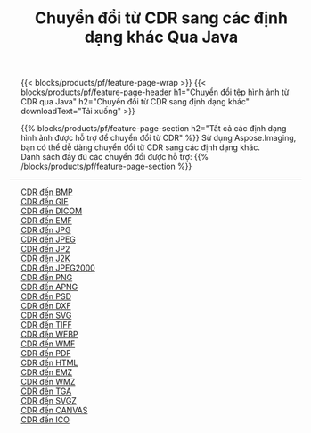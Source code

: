 ﻿---
title: Chuyển đổi từ CDR sang các định dạng khác Qua Java 
weight: 3920
url: /vi/java/conversion/from/cdr 
lang: vi
langdirlevel: 2
locales: zh-hans,ja,it,ru,de,es,fr,nl,id,lt,pl,pt,vi,tr,ko,zh-hant,ar,hi,th,sv,cs,uk,he
description: Sử dụng Aspose.Imaging, bạn có thể dễ dàng chuyển đổi từ CDR sang các định dạng khác
---

{{< blocks/products/pf/feature-page-wrap >}}
{{< blocks/products/pf/feature-page-header h1="Chuyển đổi tệp hình ảnh từ CDR qua Java" h2="Chuyển đổi từ CDR sang định dạng khác" downloadText="Tải xuống" >}}


{{% blocks/products/pf/feature-page-section  h2="Tất cả các định dạng hình ảnh được hỗ trợ để chuyển đổi từ CDR" %}}
Sử dụng Aspose.Imaging, bạn có thể dễ dàng chuyển đổi từ CDR sang các định dạng khác.
<br/>
Danh sách đầy đủ các chuyển đổi được hỗ trợ:
{{% /blocks/products/pf/feature-page-section %}}
<div class="container-fluid productfamilypage bg-gray">
    <div class="convertypes bg-gray agp-content section">
        <div class="container">
		<hr style="margin-left:-20px;"/>
		<div class="row other-converters">
		    <div class='col-md-2 other-converter remove-lp remove-rp'><a href="/imaging/vi/java/conversion/cdr-to-bmp" >CDR đến BMP</a></div><div class='col-md-2 other-converter remove-lp remove-rp'><a href="/imaging/vi/java/conversion/cdr-to-gif" >CDR đến GIF</a></div><div class='col-md-2 other-converter remove-lp remove-rp'><a href="/imaging/vi/java/conversion/cdr-to-dicom" >CDR đến DICOM</a></div><div class='col-md-2 other-converter remove-lp remove-rp'><a href="/imaging/vi/java/conversion/cdr-to-emf" >CDR đến EMF</a></div><div class='col-md-2 other-converter remove-lp remove-rp'><a href="/imaging/vi/java/conversion/cdr-to-jpg" >CDR đến JPG</a></div><div class='col-md-2 other-converter remove-lp remove-rp'><a href="/imaging/vi/java/conversion/cdr-to-jpeg" >CDR đến JPEG</a></div><div class='col-md-2 other-converter remove-lp remove-rp'><a href="/imaging/vi/java/conversion/cdr-to-jp2" >CDR đến JP2</a></div><div class='col-md-2 other-converter remove-lp remove-rp'><a href="/imaging/vi/java/conversion/cdr-to-j2k" >CDR đến J2K</a></div><div class='col-md-2 other-converter remove-lp remove-rp'><a href="/imaging/vi/java/conversion/cdr-to-jpeg2000" >CDR đến JPEG2000</a></div><div class='col-md-2 other-converter remove-lp remove-rp'><a href="/imaging/vi/java/conversion/cdr-to-png" >CDR đến PNG</a></div><div class='col-md-2 other-converter remove-lp remove-rp'><a href="/imaging/vi/java/conversion/cdr-to-apng" >CDR đến APNG</a></div><div class='col-md-2 other-converter remove-lp remove-rp'><a href="/imaging/vi/java/conversion/cdr-to-psd" >CDR đến PSD</a></div><div class='col-md-2 other-converter remove-lp remove-rp'><a href="/imaging/vi/java/conversion/cdr-to-dxf" >CDR đến DXF</a></div><div class='col-md-2 other-converter remove-lp remove-rp'><a href="/imaging/vi/java/conversion/cdr-to-svg" >CDR đến SVG</a></div><div class='col-md-2 other-converter remove-lp remove-rp'><a href="/imaging/vi/java/conversion/cdr-to-tiff" >CDR đến TIFF</a></div><div class='col-md-2 other-converter remove-lp remove-rp'><a href="/imaging/vi/java/conversion/cdr-to-webp" >CDR đến WEBP</a></div><div class='col-md-2 other-converter remove-lp remove-rp'><a href="/imaging/vi/java/conversion/cdr-to-wmf" >CDR đến WMF</a></div><div class='col-md-2 other-converter remove-lp remove-rp'><a href="/imaging/vi/java/conversion/cdr-to-pdf" >CDR đến PDF</a></div><div class='col-md-2 other-converter remove-lp remove-rp'><a href="/imaging/vi/java/conversion/cdr-to-html" >CDR đến HTML</a></div><div class='col-md-2 other-converter remove-lp remove-rp'><a href="/imaging/vi/java/conversion/cdr-to-emz" >CDR đến EMZ</a></div><div class='col-md-2 other-converter remove-lp remove-rp'><a href="/imaging/vi/java/conversion/cdr-to-wmz" >CDR đến WMZ</a></div><div class='col-md-2 other-converter remove-lp remove-rp'><a href="/imaging/vi/java/conversion/cdr-to-tga" >CDR đến TGA</a></div><div class='col-md-2 other-converter remove-lp remove-rp'><a href="/imaging/vi/java/conversion/cdr-to-svgz" >CDR đến SVGZ</a></div><div class='col-md-2 other-converter remove-lp remove-rp'><a href="/imaging/vi/java/conversion/cdr-to-canvas" >CDR đến CANVAS</a></div><div class='col-md-2 other-converter remove-lp remove-rp'><a href="/imaging/vi/java/conversion/cdr-to-ico" >CDR đến ICO</a></div>
                </div>
        </div>
    </div>
</div>
<br/>


